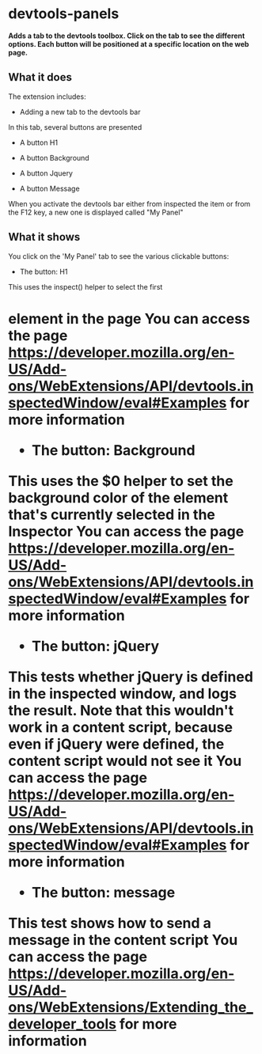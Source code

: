 # devtools-panels

**Adds a tab to the devtools toolbox. Click on the tab to see the different options. Each button will be positioned at a specific location on the web page.**

## What it does ##

The extension includes:

* Adding a new tab to the devtools bar

In this tab, several buttons are presented

* A button H1

* A button Background

* A button Jquery

* A button Message

When you activate the devtools bar either from inspected the item or from the F12 key, a new one is displayed called "My Panel"


## What it shows ##

You click on the 'My Panel' tab to see the various clickable buttons:

* The button: H1

This uses the inspect() helper to select the first <h1> element in the page
You can access the page https://developer.mozilla.org/en-US/Add-ons/WebExtensions/API/devtools.inspectedWindow/eval#Examples for more information

* The button: Background

This uses the $0 helper to set the background color of the element that's currently selected in the Inspector
You can access the page https://developer.mozilla.org/en-US/Add-ons/WebExtensions/API/devtools.inspectedWindow/eval#Examples for more information

* The button: jQuery

This tests whether jQuery is defined in the inspected window, and logs the result. Note that this wouldn't work in a content script, because even if jQuery were defined, the content script would not see it
You can access the page https://developer.mozilla.org/en-US/Add-ons/WebExtensions/API/devtools.inspectedWindow/eval#Examples for more information

* The button: message

This test shows how to send a message in the content script
You can access the page https://developer.mozilla.org/en-US/Add-ons/WebExtensions/Extending_the_developer_tools for more information


